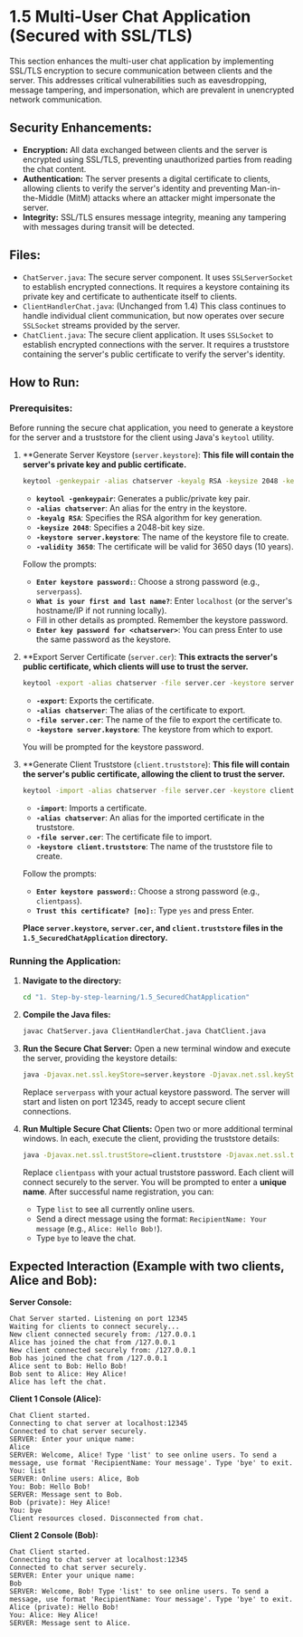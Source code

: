 # 1.5 Multi-User Chat Application (Secured with SSL/TLS)

This section enhances the multi-user chat application by implementing SSL/TLS encryption to secure communication between clients and the server. This addresses critical vulnerabilities such as eavesdropping, message tampering, and impersonation, which are prevalent in unencrypted network communication.

## Security Enhancements:

*   **Encryption:** All data exchanged between clients and the server is encrypted using SSL/TLS, preventing unauthorized parties from reading the chat content.
*   **Authentication:** The server presents a digital certificate to clients, allowing clients to verify the server's identity and preventing Man-in-the-Middle (MitM) attacks where an attacker might impersonate the server.
*   **Integrity:** SSL/TLS ensures message integrity, meaning any tampering with messages during transit will be detected.

## Files:

*   `ChatServer.java`: The secure server component. It uses `SSLServerSocket` to establish encrypted connections. It requires a keystore containing its private key and certificate to authenticate itself to clients.
*   `ClientHandlerChat.java`: (Unchanged from 1.4) This class continues to handle individual client communication, but now operates over secure `SSLSocket` streams provided by the server.
*   `ChatClient.java`: The secure client application. It uses `SSLSocket` to establish encrypted connections with the server. It requires a truststore containing the server's public certificate to verify the server's identity.

## How to Run:

### Prerequisites:

Before running the secure chat application, you need to generate a keystore for the server and a truststore for the client using Java's `keytool` utility.

1.  **Generate Server Keystore (`server.keystore`):
    **This file will contain the server's private key and public certificate.**
    ```bash
    keytool -genkeypair -alias chatserver -keyalg RSA -keysize 2048 -keystore server.keystore -validity 3650
    ```
    *   **`keytool -genkeypair`**: Generates a public/private key pair.
    *   **`-alias chatserver`**: An alias for the entry in the keystore.
    *   **`-keyalg RSA`**: Specifies the RSA algorithm for key generation.
    *   **`-keysize 2048`**: Specifies a 2048-bit key size.
    *   **`-keystore server.keystore`**: The name of the keystore file to create.
    *   **`-validity 3650`**: The certificate will be valid for 3650 days (10 years).

    Follow the prompts:
    *   **`Enter keystore password:`**: Choose a strong password (e.g., `serverpass`).
    *   **`What is your first and last name?`**: Enter `localhost` (or the server's hostname/IP if not running locally).
    *   Fill in other details as prompted. Remember the keystore password.
    *   **`Enter key password for <chatserver>`**: You can press Enter to use the same password as the keystore.

2.  **Export Server Certificate (`server.cer`):
    **This extracts the server's public certificate, which clients will use to trust the server.**
    ```bash
    keytool -export -alias chatserver -file server.cer -keystore server.keystore
    ```
    *   **`-export`**: Exports the certificate.
    *   **`-alias chatserver`**: The alias of the certificate to export.
    *   **`-file server.cer`**: The name of the file to export the certificate to.
    *   **`-keystore server.keystore`**: The keystore from which to export.

    You will be prompted for the keystore password.

3.  **Generate Client Truststore (`client.truststore`):
    **This file will contain the server's public certificate, allowing the client to trust the server.**
    ```bash
    keytool -import -alias chatserver -file server.cer -keystore client.truststore
    ```
    *   **`-import`**: Imports a certificate.
    *   **`-alias chatserver`**: An alias for the imported certificate in the truststore.
    *   **`-file server.cer`**: The certificate file to import.
    *   **`-keystore client.truststore`**: The name of the truststore file to create.

    Follow the prompts:
    *   **`Enter keystore password:`**: Choose a strong password (e.g., `clientpass`).
    *   **`Trust this certificate? [no]:`**: Type `yes` and press Enter.

    **Place `server.keystore`, `server.cer`, and `client.truststore` files in the `1.5_SecuredChatApplication` directory.**

### Running the Application:

1.  **Navigate to the directory:**
    ```bash
    cd "1. Step-by-step-learning/1.5_SecuredChatApplication"
    ```

2.  **Compile the Java files:**
    ```bash
    javac ChatServer.java ClientHandlerChat.java ChatClient.java
    ```

3.  **Run the Secure Chat Server:**
    Open a new terminal window and execute the server, providing the keystore details:
    ```bash
    java -Djavax.net.ssl.keyStore=server.keystore -Djavax.net.ssl.keyStorePassword=serverpass ChatServer
    ```
    Replace `serverpass` with your actual keystore password.
    The server will start and listen on port 12345, ready to accept secure client connections.

4.  **Run Multiple Secure Chat Clients:**
    Open two or more additional terminal windows. In each, execute the client, providing the truststore details:
    ```bash
    java -Djavax.net.ssl.trustStore=client.truststore -Djavax.net.ssl.trustStorePassword=clientpass ChatClient
    ```
    Replace `clientpass` with your actual truststore password.
    Each client will connect securely to the server. You will be prompted to enter a **unique name**. After successful name registration, you can:
    *   Type `list` to see all currently online users.
    *   Send a direct message using the format: `RecipientName: Your message` (e.g., `Alice: Hello Bob!`).
    *   Type `bye` to leave the chat.

## Expected Interaction (Example with two clients, Alice and Bob):

**Server Console:**
```
Chat Server started. Listening on port 12345
Waiting for clients to connect securely...
New client connected securely from: /127.0.0.1
Alice has joined the chat from /127.0.0.1
New client connected securely from: /127.0.0.1
Bob has joined the chat from /127.0.0.1
Alice sent to Bob: Hello Bob!
Bob sent to Alice: Hey Alice!
Alice has left the chat.
```

**Client 1 Console (Alice):**
```
Chat Client started.
Connecting to chat server at localhost:12345
Connected to chat server securely.
SERVER: Enter your unique name:
Alice
SERVER: Welcome, Alice! Type 'list' to see online users. To send a message, use format 'RecipientName: Your message'. Type 'bye' to exit.
You: list
SERVER: Online users: Alice, Bob
You: Bob: Hello Bob!
SERVER: Message sent to Bob.
Bob (private): Hey Alice!
You: bye
Client resources closed. Disconnected from chat.
```

**Client 2 Console (Bob):**
```
Chat Client started.
Connecting to chat server at localhost:12345
Connected to chat server securely.
SERVER: Enter your unique name:
Bob
SERVER: Welcome, Bob! Type 'list' to see online users. To send a message, use format 'RecipientName: Your message'. Type 'bye' to exit.
Alice (private): Hello Bob!
You: Alice: Hey Alice!
SERVER: Message sent to Alice.
```
